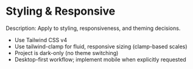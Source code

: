 # Styling & Responsive
Description: Apply to styling, responsiveness, and theming decisions.

- Use Tailwind CSS v4
- Use tailwind-clamp for fluid, responsive sizing (clamp-based scales)
- Project is dark-only (no theme switching)
- Desktop-first workflow; implement mobile when explicitly requested

